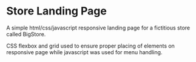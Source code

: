 # Store Landing Page

A simple html/css/javascript responsive landing page for a fictitious store
called BigStore.

CSS flexbox and grid used to ensure proper placing of elements on responsive 
page while javascript was used for menu handling.
